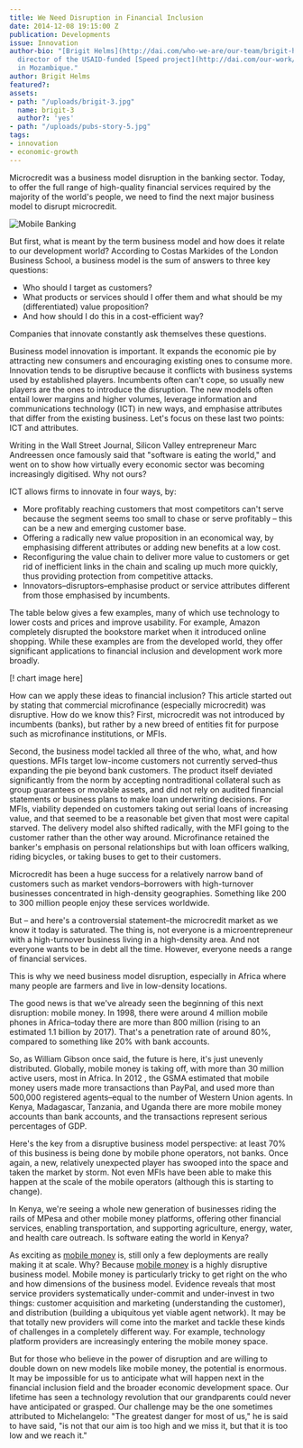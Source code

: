 ```yaml
---
title: We Need Disruption in Financial Inclusion
date: 2014-12-08 19:15:00 Z
publication: Developments
issue: Innovation
author-bio: "[Brigit Helms](http://dai.com/who-we-are/our-team/brigit-helms) is the
  director of the USAID-funded [Speed project](http://dai.com/our-work/projects/mozambique—support-program-economic-and-enterprise-development-speed)
  in Mozambique."
author: Brigit Helms
featured?: 
assets:
- path: "/uploads/brigit-3.jpg"
  name: brigit-3
  author?: 'yes'
- path: "/uploads/pubs-story-5.jpg"
tags:
- innovation
- economic-growth
---
```


Microcredit was a business model disruption in the banking sector. Today, to offer the full range of high-quality financial services required by the majority of the world's people, we need to find the next major business model to disrupt microcredit.


![Mobile Banking](/uploads/pubs-story-5.jpg "Photo credit: flickr.com/photos/kiwanja") 

But first, what is meant by the term business model and how does it relate to our development world? According to Costas Markides of the London Business School, a business model is the sum of answers to three key questions:

<ul>
  <li>Who should I target as customers?</li>
  <li>What products or services should I offer them and what should be my (differentiated) value proposition?</li>
  <li>And how should I do this in a cost-efficient way?</li>
</ul>

Companies that innovate constantly ask themselves these questions.

Business model innovation is important. It expands the economic pie by attracting new consumers and encouraging existing ones to consume more. Innovation tends to be disruptive because it conflicts with business systems used by established players. Incumbents often can't cope, so usually new players are the ones to introduce the disruption. The new models often entail lower margins and higher volumes, leverage information and communications technology (ICT) in new ways, and emphasise attributes that differ from the existing business. Let's focus on these last two points: ICT and attributes.

Writing in the Wall Street Journal, Silicon Valley entrepreneur Marc Andreessen once famously said that "software is eating the world," and went on to show how virtually every economic sector was becoming increasingly digitised. Why not ours?

ICT allows firms to innovate in four ways, by:

<ul>
  <li>More profitably reaching customers that most competitors can't serve because the segment seems too small to chase or serve profitably – this can be a new and emerging customer base.
  </li>
  <li>Offering a radically new value proposition in an economical way, by emphasising different attributes or adding new benefits at a low cost.
  </li>
  <li>Reconfiguring the value chain to deliver more value to customers or get rid of inefficient links in the chain and scaling up much more quickly, thus providing protection from competitive attacks.
  </li>
  <li>Innovators–disruptors–emphasise product or service attributes different from those emphasised by incumbents. 
  </li>
</ul>

The table below gives a few examples, many of which use technology to lower costs and prices and improve usability. For example, Amazon completely disrupted the bookstore market when it introduced online shopping. While these examples are from the developed world, they offer significant applications to financial inclusion and development work more broadly.

[! chart image here]

How can we apply these ideas to financial inclusion? This article started out by stating that commercial microfinance (especially microcredit) was disruptive. How do we know this? First, microcredit was not introduced by incumbents (banks), but rather by a new breed of entities fit for purpose such as microfinance institutions, or MFIs.

Second, the business model tackled all three of the who, what, and how questions. MFIs target low-income customers not currently served–thus expanding the pie beyond bank customers. The product itself deviated significantly from the norm by accepting nontraditional collateral such as group guarantees or movable assets, and did not rely on audited financial statements or business plans to make loan underwriting decisions. For MFIs, viability depended on customers taking out serial loans of increasing value, and that seemed to be a reasonable bet given that most were capital starved. The delivery model also shifted radically, with the MFI going to the customer rather than the other way around. Microfinance retained the banker's emphasis on personal relationships but with loan officers walking, riding bicycles, or taking buses to get to their customers.

Microcredit has been a huge success for a relatively narrow band of customers such as market vendors–borrowers with high-turnover businesses concentrated in high-density geographies. Something like 200 to 300 million people enjoy these services worldwide.

But – and here's a controversial statement–the microcredit market as we know it today is saturated. The thing is, not everyone is a microentrepreneur with a high-turnover business living in a high-density area. And not everyone wants to be in debt all the time. However, everyone needs a range of financial services.

This is why we need business model disruption, especially in Africa where many people are farmers and live in low-density locations.

The good news is that we've already seen the beginning of this next disruption: mobile money. In 1998, there were around 4 million mobile phones in Africa–today there are more than 800 million (rising to an estimated 1.1 billion by 2017). That's a penetration rate of around 80%, compared to something like 20% with bank accounts.

So, as William Gibson once said, the future is here, it's just unevenly distributed. Globally, mobile money is taking off, with more than 30 million active users, most in Africa. In 2012 , the GSMA estimated that mobile money users made more transactions than PayPal, and used more than 500,000 registered agents–equal to the number of Western Union agents. In Kenya, Madagascar, Tanzania, and Uganda there are more mobile money accounts than bank accounts, and the transactions represent serious percentages of GDP.

Here's the key from a disruptive business model perspective: at least 70% of this business is being done by mobile phone operators, not banks. Once again, a new, relatively unexpected player has swooped into the space and taken the market by storm. Not even MFIs have been able to make this happen at the scale of the mobile operators (although this is starting to change).

In Kenya, we're seeing a whole new generation of businesses riding the rails of MPesa and other mobile money platforms, offering other financial services, enabling transportation, and supporting agriculture, energy, water, and health care outreach. Is software eating the world in Kenya?

As exciting as <a href="http://www.google.com/url?q=http%3A%2F%2Fbit.ly%2F1nd1MYW&sa=D&sntz=1&usg=AFQjCNFz_wBX3s28-7ZhRe_YHlIm2pK64A">mobile money</a> is, still only a few deployments are really making it at scale. Why? Because <a href="http://bit.ly/1nd1MYW">mobile money</a> is a highly disruptive business model. Mobile money is particularly tricky to get right on the who and how dimensions of the business model. Evidence reveals that most service providers systematically under-commit and under-invest in two things: customer acquisition and marketing (understanding the customer), and distribution (building a ubiquitous yet viable agent network). It may be that totally new providers will come into the market and tackle these kinds of challenges in a completely different way. For example, technology platform providers are increasingly entering the mobile money space.

But for those who believe in the power of disruption and are willing to double down on new models like mobile money, the potential is enormous. It may be impossible for us to anticipate what will happen next in the financial inclusion field and the broader economic development space. Our lifetime has seen a technology revolution that our grandparents could never have anticipated or grasped. Our challenge may be the one sometimes attributed to Michelangelo: "The greatest danger for most of us," he is said to have said, "is not that our aim is too high and we miss it, but that it is too low and we reach it."
